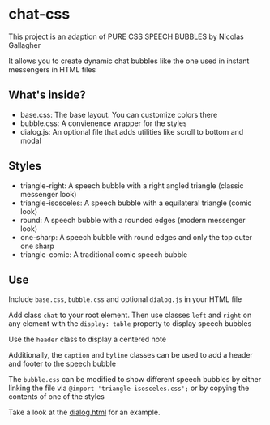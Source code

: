 # chat-css
This project is an adaption of PURE CSS SPEECH BUBBLES by Nicolas Gallagher

It allows you to create dynamic chat bubbles like the one used in instant messengers in HTML files

## What's inside?
* base.css: The base layout. You can customize colors there
* bubble.css: A convienence wrapper for the styles
* dialog.js: An optional file that adds utilities like scroll to bottom and modal

## Styles
* triangle-right: A speech bubble with a right angled triangle (classic messenger look)
* triangle-isosceles: A speech bubble with a equilateral triangle (comic look)
* round: A speech bubble with a rounded edges (modern messenger look)
* one-sharp: A speech bubble with round edges and only the top outer one sharp
* triangle-comic: A traditional comic speech bubble

## Use
Include `base.css`, `bubble.css` and optional `dialog.js` in your HTML file

Add class `chat` to your root element. Then use classes `left` and `right` on any element with 
the `display: table` property to display speech bubbles

Use the `header` class to display a centered note

Additionally, the `caption` and `byline` classes can be used to add a header and footer to the 
speech bubble

The `bubble.css` can be modified to show different speech bubbles by either linking the file 
via `@import 'triangle-isosceles.css';` or by copying the contents of one of the styles

Take a look at the [dialog.html](dialog.html) for an example.